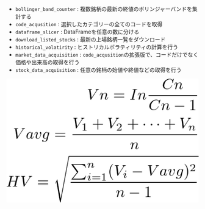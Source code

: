 - `bollinger_band_counter` : 複数銘柄の最新の終値のボリンジャーバンドを集計する
 - `code_acqusition` :  選択したカテゴリーの全てのコードを取得
 - `dataframe_slicer` : DataFrameを任意の数に分ける
 - `download_listed_stocks` : 最新の上場銘柄一覧をダウンロード
 - `historical_volatirity` : ヒストリカルボラティリティの計算を行う
 - `market_data_acquisition` : `code_acqusition`の拡張版で、コードだけでなく価格や出来高の取得を行う
 - `stock_data_acquisition` : 任意の銘柄の始値や終値などの取得を行う

![hv](../images/historical_volatility.png)